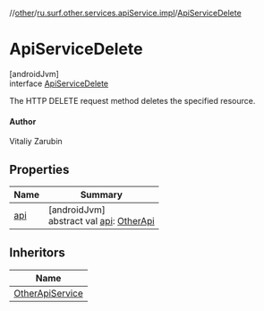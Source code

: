 //[other](../../../index.md)/[ru.surf.other.services.apiService.impl](../index.md)/[ApiServiceDelete](index.md)

# ApiServiceDelete

[androidJvm]\
interface [ApiServiceDelete](index.md)

The HTTP DELETE request method deletes the specified resource.

#### Author

Vitaliy Zarubin

## Properties

| Name | Summary |
|---|---|
| [api](api.md) | [androidJvm]<br>abstract val [api](api.md): [OtherApi](../../ru.surf.other.services.api/-other-api/index.md) |

## Inheritors

| Name |
|---|
| [OtherApiService](../../ru.surf.other.services.apiService/-other-api-service/index.md) |
